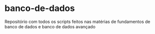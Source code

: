 # banco-de-dados
Repositório com todos os scripts feitos nas matérias de fundamentos de banco de dados e banco de dados avançado
